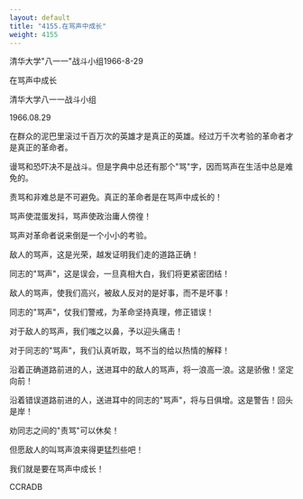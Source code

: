 ```yaml
---
layout: default
title: "4155.在骂声中成长"
weight: 4155
---
```


清华大学"八一一"战斗小组1966-8-29

在骂声中成长

清华大学八一一战斗小组

1966.08.29

在群众的泥巴里滚过千百万次的英雄才是真正的英雄。经过万千次考验的革命者才是真正的革命者。

谩骂和恐吓决不是战斗。但是字典中总还有那个"骂"字，因而骂声在生活中总是难免的。

责骂和非难总是不可避免。真正的革命者是在骂声中成长的！

骂声使混蛋发抖，骂声使政治庸人傍徨！

骂声对革命者说来倒是一个小小的考验。

敌人的骂声，这是光荣，越发证明我们走的道路正确！

同志的"骂声"，这是误会，一旦真相大白，我们将更紧密团结！

敌人的骂声，使我们高兴，被敌人反对的是好事，而不是坏事！

同志的"骂声"，仗我们警戒，为革命坚持真理，修正错误！

对于敌人的骂声，我们嗤之以鼻，予以迎头痛击！

对于同志的"骂声"，我们认真听取，骂不当的给以热情的解释！

沿着正确道路前进的人，送进耳中的敌人的骂声，将一浪高一浪。这是骄傲！坚定向前！

沿着错误道路前进的人，送进耳中的同志的"骂声"，将与日俱增。这是警告！回头是岸！

劝同志之间的"责骂"可以休矣！

但愿敌人的叫骂声浪来得更猛烈些吧！

我们就是要在骂声中成长！

CCRADB

